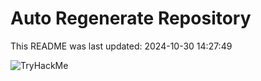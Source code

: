 # Auto Regenerate Repository

This README was last updated: 2024-10-30 14:27:49

 ![TryHackMe](https://tryhackme.com/badge/533634)